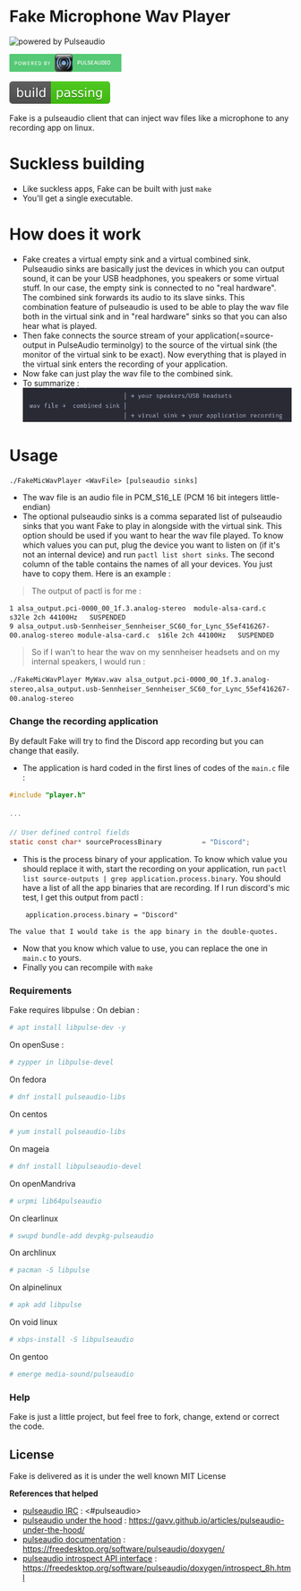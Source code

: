 # Fake Microphone Wav Player

![powered by Pulseaudio](https://www.freedesktop.org/software/pulseaudio/logo.png)

![Powered by Pulseaudio](icons/powered_by_pulseaudio.png)


![Build Passing](icons/buld-passing.svg)

Fake is a pulseaudio client that can inject wav files like a microphone to any recording app on linux.

# Suckless building 

  - Like suckless apps, Fake can be built with just `make`
  - You'll get a single executable.

# How does it work
 - Fake creates a virtual empty sink and a virtual combined sink. Pulseaudio sinks are basically just the devices in which you can output sound, it can be your USB headphones, you speakers or some virtual stuff. In our case, the empty sink is connected to no "real hardware". The combined sink forwards its audio to its slave sinks. This combination feature of pulseaudio is used to be able to play the wav file both in the virtual sink and in "real hardware" sinks so that you can also hear what is played.
 - Then fake connects the source stream of your application(=source-output in PulseAudio terminolgy) to the source of the virtual sink (the monitor of the virtual sink to be exact). Now everything that is played in the virtual sink enters the recording of your application.
 - Now fake can just play the wav file to the combined sink.
 - To summarize :
![Summarized Schema](icons/schema.png "schema")

# Usage
`./FakeMicWavPlayer <WavFile> [pulseaudio sinks]`

  - The wav file is an audio file in PCM_S16_LE (PCM 16 bit integers little-endian)
  - The optional pulseaudio sinks is a comma separated list of pulseaudio sinks that you want Fake to play in alongside with the virtual sink. This option should be used if you want to hear the wav file played. To know which values you can put, plug the device you want to listen on (if it's not an internal device) and run `pactl list short sinks`. The second column of the table contains the names of all your devices. You just have to copy them. Here is an example : 
  
   > The output of pactl is for me : 
  
  ```
  1	alsa_output.pci-0000_00_1f.3.analog-stereo	module-alsa-card.c	s32le 2ch 44100Hz	SUSPENDED
  9	alsa_output.usb-Sennheiser_Sennheiser_SC60_for_Lync_55ef416267-00.analog-stereo module-alsa-card.c	s16le 2ch 44100Hz	SUSPENDED
  ```
  
   > So if I wan't to hear the wav on my sennheiser headsets and on my internal speakers, I would run : 
  
  ```./FakeMicWavPlayer MyWav.wav alsa_output.pci-0000_00_1f.3.analog-stereo,alsa_output.usb-Sennheiser_Sennheiser_SC60_for_Lync_55ef416267-00.analog-stereo```
  


### Change the recording application

By default Fake will try to find the Discord app recording but you can change that easily.

 - The application is hard coded in the first lines of codes of the `main.c` file : 
```c
#include "player.h"

...

// User defined control fields
static const char* sourceProcessBinary          = "Discord";
```
 - This is the process binary of your application. To know which value you should replace it with, start the recording on your application, run `pactl list source-outputs | grep application.process.binary`. You should have a list of all the app binaries that are recording. If I run discord's mic test, I get this output from pactl : 

```	
	application.process.binary = "Discord"
```
	The value that I would take is the app binary in the double-quotes.
 - Now that you know which value to use, you can replace the one in `main.c` to yours.
 - Finally you can recompile with `make`

### Requirements

Fake requires libpulse : 
On debian : 
```sh
# apt install libpulse-dev -y
```

On openSuse : 
```sh
# zypper in libpulse-devel
```

On fedora

```sh
# dnf install pulseaudio-libs
```

On centos

```sh
# yum install pulseaudio-libs
```

On mageia

```sh
# dnf install libpulseaudio-devel
```

On openMandriva

```sh
# urpmi lib64pulseaudio
```

On clearlinux

```sh
# swupd bundle-add devpkg-pulseaudio
```

On archlinux

```sh
# pacman -S libpulse
```

On alpinelinux

```sh
# apk add libpulse
```

On void linux

```sh
# xbps-install -S libpulseaudio
```

On gentoo

```sh
# emerge media-sound/pulseaudio
```



### Help

Fake is just a little project, but feel free to fork, change, extend or correct the code.


License
----
Fake is delivered as it is under the well known MIT License


**References that helped**
 - [pulseaudio IRC] : <#pulseaudio>
 - [pulseaudio under the hood] : <https://gavv.github.io/articles/pulseaudio-under-the-hood/>
 - [pulseaudio documentation] : <https://freedesktop.org/software/pulseaudio/doxygen/>
 - [pulseaudio introspect API interface] :
   <https://freedesktop.org/software/pulseaudio/doxygen/introspect_8h.html>

[//]: # (These are reference links used in the body of this note and get stripped out when the markdown processor does its job. There is no need to format nicely because it shouldn't be seen. Thanks SO - http://stackoverflow.com/questions/4823468/store-comments-in-markdown-syntax)



   [pulseaudio IRC]: <#pulseaudio>
   [pulseaudio under the hood]: <https://gavv.github.io/articles/pulseaudio-under-the-hood/>
   [pulseaudio documentation]: <https://freedesktop.org/software/pulseaudio/doxygen/>
   [pulseaudio introspect API interface]:
   <https://freedesktop.org/software/pulseaudio/doxygen/introspect_8h.html>
